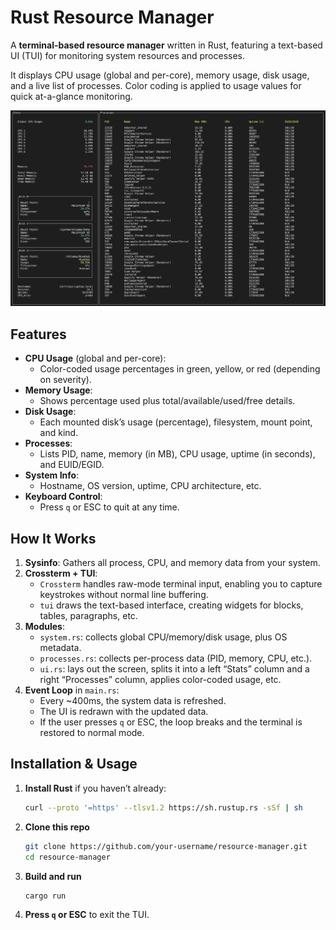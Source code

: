 # Rust Resource Manager

A **terminal-based resource manager** written in Rust, featuring a text-based UI (TUI) for monitoring system resources and processes.  

It displays CPU usage (global and per-core), memory usage, disk usage, and a live list of processes. Color coding is applied to usage values for quick at-a-glance monitoring.

![Resource manager TUI interface](./resource_manager_tui.png)

## Features

- **CPU Usage** (global and per-core):
  - Color-coded usage percentages in green, yellow, or red (depending on severity).
- **Memory Usage**:
  - Shows percentage used plus total/available/used/free details.
- **Disk Usage**:
  - Each mounted disk’s usage (percentage), filesystem, mount point, and kind.
- **Processes**:
  - Lists PID, name, memory (in MB), CPU usage, uptime (in seconds), and EUID/EGID.
- **System Info**:
  - Hostname, OS version, uptime, CPU architecture, etc.
- **Keyboard Control**:
  - Press `q` or ESC to quit at any time.

## How It Works

1. **Sysinfo**: Gathers all process, CPU, and memory data from your system.
2. **Crossterm + TUI**:  
   - `Crossterm` handles raw-mode terminal input, enabling you to capture keystrokes without normal line buffering.  
   - `tui` draws the text-based interface, creating widgets for blocks, tables, paragraphs, etc.
3. **Modules**:
   - `system.rs`: collects global CPU/memory/disk usage, plus OS metadata.  
   - `processes.rs`: collects per-process data (PID, memory, CPU, etc.).  
   - `ui.rs`: lays out the screen, splits it into a left “Stats” column and a right “Processes” column, applies color-coded usage, etc.
4. **Event Loop** in `main.rs`:
   - Every ~400ms, the system data is refreshed.  
   - The UI is redrawn with the updated data.  
   - If the user presses `q` or ESC, the loop breaks and the terminal is restored to normal mode.

## Installation & Usage

1. **Install Rust** if you haven’t already:  
   ```bash
   curl --proto '=https' --tlsv1.2 https://sh.rustup.rs -sSf | sh
   ```

2. **Clone this repo**
   ```bash
   git clone https://github.com/your-username/resource-manager.git
   cd resource-manager
   ```
3. **Build and run**
   ```bash
   cargo run
   ```
4. **Press `q` or ESC** to exit the TUI.
